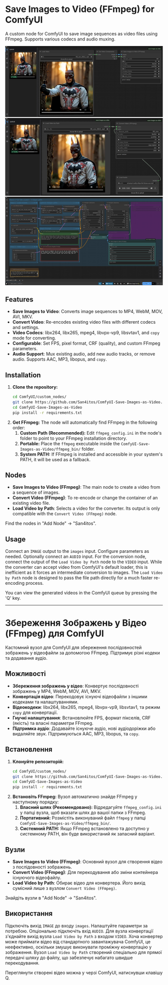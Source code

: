 # Save Images to Video (FFmpeg) for ComfyUI

A custom node for ComfyUI to save image sequences as video files using FFmpeg. Supports various codecs and audio muxing.

![Save Images to Video](./screenshots/save-images.png)
![Convert Video](./screenshots/convert.png)
![Workflow Example](./screenshots/workflow.png)

## Features

*   **Save Images to Video**: Converts image sequences to MP4, WebM, MOV, AVI, MKV.
*   **Convert Video**: Re-encodes existing video files with different codecs and settings.
*   **Video Codecs**: libx264, libx265, mpeg4, libvpx-vp9, libsvtav1, and `copy` mode for converting.
*   **Configurable**: Set FPS, pixel format, CRF (quality), and custom FFmpeg parameters.
*   **Audio Support**: Mux existing audio, add new audio tracks, or remove audio. Supports AAC, MP3, libopus, and `copy`.

## Installation

1.  **Clone the repository:**
    ```bash
    cd ComfyUI/custom_nodes/
    git clone https://github.com/San4itos/ComfyUI-Save-Images-as-Video.git 
    cd ComfyUI-Save-Images-as-Video
    pip install -r requirements.txt
    ```
2.  **Get FFmpeg:**
    The node will automatically find FFmpeg in the following order:
    1.  **Custom Path (Recommended):** Edit `ffmpeg_config.ini` in the node's folder to point to your FFmpeg installation directory.
    2.  **Portable:** Place the `ffmpeg` executable inside the `ComfyUI-Save-Images-as-Video/ffmpeg_bin/` folder.
    3.  **System PATH:** If FFmpeg is installed and accessible in your system's PATH, it will be used as a fallback.

## Nodes

*   **Save Images to Video (FFmpeg)**: The main node to create a video from a sequence of images.
*   **Convert Video (FFmpeg)**: To re-encode or change the container of an existing video file.
*   **Load Video by Path**: Selects a video for the converter. Its output is only compatible with the `Convert Video (FFmpeg)` node.

Find the nodes in "Add Node" -> "San4itos".

## Usage
Connect an `IMAGE` output to the `images` input. Configure parameters as needed. Optionally connect an `AUDIO` input. For the conversion node, connect the output of the `Load Video by Path` node to the `VIDEO` input. While the converter can accept video from ComfyUI's default loader, this is inefficient as it forces an intermediate conversion to images. The `Load Video by Path` node is designed to pass the file path directly for a much faster re-encoding process.

You can view the generated videos in the ComfyUI queue by pressing the 'Q' key.

---

# Збереження Зображень у Відео (FFmpeg) для ComfyUI

Кастомний вузол для ComfyUI для збереження послідовностей зображень у відеофайли за допомогою FFmpeg. Підтримує різні кодеки та додавання аудіо.

## Можливості

*   **Збереження зображень у відео**: Конвертує послідовності зображень у MP4, WebM, MOV, AVI, MKV.
*   **Конвертація відео**: Перекодовує існуючі відеофайли з іншими кодеками та налаштуваннями.
*   **Відеокодеки**: libx264, libx265, mpeg4, libvpx-vp9, libsvtav1, та режим `copy` для конвертації.
*   **Гнучкі налаштування**: Встановлюйте FPS, формат пікселів, CRF (якість) та власні параметри FFmpeg.
*   **Підтримка аудіо**: Додавайте існуюче аудіо, нові аудіодоріжки або видаляйте звук. Підтримуються AAC, MP3, libopus, та `copy`.


## Встановлення

1.  **Клонуйте репозиторій:**
    ```bash
    cd ComfyUI/custom_nodes/
    git clone https://github.com/San4itos/ComfyUI-Save-Images-as-Video.git 
    cd ComfyUI-Save-Images-as-Video
    pip install -r requirements.txt
    ```
2.  **Встановіть FFmpeg:**
    Вузол автоматично знайде FFmpeg у наступному порядку:
    1.  **Власний шлях (Рекомендовано):** Відредагуйте `ffmpeg_config.ini` у папці вузла, щоб вказати шлях до вашої папки з FFmpeg.
    2.  **Портативний:** Розмістіть виконуваний файл `ffmpeg` у папці `ComfyUI-Save-Images-as-Video/ffmpeg_bin/`.
    3.  **Системний PATH:** Якщо FFmpeg встановлено та доступно у системному PATH, він буде використаний як запасний варіант.

## Вузли

*   **Save Images to Video (FFmpeg)**: Основний вузол для створення відео з послідовності зображень.
*   **Convert Video (FFmpeg)**: Для перекодування або зміни контейнера існуючого відеофайлу.
*   **Load Video by Path**: Обирає відео для конвертера. Його вихід сумісний лише з вузлом `Convert Video (FFmpeg)`.

Знайдіть вузли в "Add Node" -> "San4itos".

## Використання
Підключіть вихід `IMAGE` до входу `images`. Налаштуйте параметри за потребою. Опціонально підключіть вхід `AUDIO`. Для вузла конвертації з'єднайте вихід вузла `Load Video by Path` з входом `VIDEO`. Хоча конвертер може приймати відео від стандартного завантажувача ComfyUI, це неефективно, оскільки змушує виконувати проміжну конвертацію у зображення. Вузол `Load Video by Path` створений спеціально для прямої передачі шляху до файлу, що забезпечує набагато швидше перекодування.

Переглянути створені відео можна у черзі ComfyUI, натиснувши клавішу Q.
